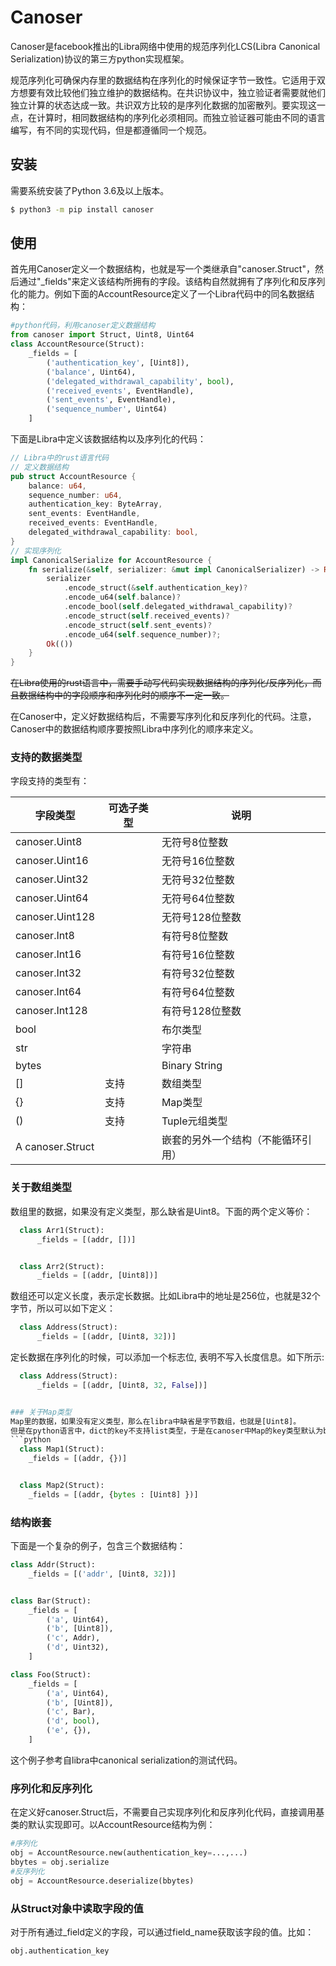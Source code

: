 # Canoser


Canoser是facebook推出的Libra网络中使用的规范序列化LCS(Libra Canonical Serialization)协议的第三方python实现框架。

规范序列化可确保内存里的数据结构在序列化的时候保证字节一致性。它适用于双方想要有效比较他们独立维护的数据结构。在共识协议中，独立验证者需要就他们独立计算的状态达成一致。共识双方比较的是序列化数据的加密散列。要实现这一点，在计算时，相同数据结构的序列化必须相同。而独立验证器可能由不同的语言编写，有不同的实现代码，但是都遵循同一个规范。


## 安装

需要系统安装了Python 3.6及以上版本。

```sh
$ python3 -m pip install canoser
```

## 使用

首先用Canoser定义一个数据结构，也就是写一个类继承自"canoser.Struct"，然后通过"_fields"来定义该结构所拥有的字段。该结构自然就拥有了序列化和反序列化的能力。例如下面的AccountResource定义了一个Libra代码中的同名数据结构：
```python
#python代码，利用canoser定义数据结构
from canoser import Struct, Uint8, Uint64
class AccountResource(Struct):
    _fields = [
        ('authentication_key', [Uint8]),
        ('balance', Uint64),
        ('delegated_withdrawal_capability', bool),
        ('received_events', EventHandle),
        ('sent_events', EventHandle),
        ('sequence_number', Uint64)
    ]
```

下面是Libra中定义该数据结构以及序列化的代码：
```rust
// Libra中的rust语言代码
// 定义数据结构
pub struct AccountResource {
    balance: u64,
    sequence_number: u64,
    authentication_key: ByteArray,
    sent_events: EventHandle,
    received_events: EventHandle,
    delegated_withdrawal_capability: bool,
}
// 实现序列化
impl CanonicalSerialize for AccountResource {
    fn serialize(&self, serializer: &mut impl CanonicalSerializer) -> Result<()> {
        serializer
            .encode_struct(&self.authentication_key)?
            .encode_u64(self.balance)?
            .encode_bool(self.delegated_withdrawal_capability)?
            .encode_struct(self.received_events)?
            .encode_struct(self.sent_events)?
            .encode_u64(self.sequence_number)?;
        Ok(())
    }
}
```
~~在Libra使用的rust语言中，需要手动写代码实现数据结构的序列化/反序列化，而且数据结构中的字段顺序和序列化时的顺序不一定一致。~~

在Canoser中，定义好数据结构后，不需要写序列化和反序列化的代码。注意，Canoser中的数据结构顺序要按照Libra中序列化的顺序来定义。

### 支持的数据类型

字段支持的类型有：

| 字段类型 | 可选子类型 | 说明 |
| ------ | ------ | ------ |
| canoser.Uint8 |  | 无符号8位整数 |
| canoser.Uint16 |  | 无符号16位整数 |
| canoser.Uint32 |  | 无符号32位整数 |
| canoser.Uint64 |  | 无符号64位整数 |
| canoser.Uint128 |  | 无符号128位整数 |
| canoser.Int8 |  | 有符号8位整数 |
| canoser.Int16 |  | 有符号16位整数 |
| canoser.Int32 |  | 有符号32位整数 |
| canoser.Int64 |  | 有符号64位整数 |
| canoser.Int128 |  | 有符号128位整数 |
| bool |  | 布尔类型 |
| str |  | 字符串 |
| bytes |  | Binary String |
| [] | 支持 | 数组类型 |
| {} | 支持 |  Map类型 |
| () | 支持 |  Tuple元组类型 |
| A canoser.Struct |  | 嵌套的另外一个结构（不能循环引用） |

### 关于数组类型
数组里的数据，如果没有定义类型，那么缺省是Uint8。下面的两个定义等价：
```python
  class Arr1(Struct):
      _fields = [(addr, [])]


  class Arr2(Struct):
      _fields = [(addr, [Uint8])]

```
数组还可以定义长度，表示定长数据。比如Libra中的地址是256位，也就是32个字节，所以可以如下定义：
```python
  class Address(Struct):
      _fields = [(addr, [Uint8, 32])]
```
定长数据在序列化的时候，可以添加一个标志位, 表明不写入长度信息。如下所示:

```python
  class Address(Struct):
      _fields = [(addr, [Uint8, 32, False])]


### 关于Map类型
Map里的数据，如果没有定义类型，那么在libra中缺省是字节数组，也就是[Uint8]。
但是在python语言中，dict的key不支持list类型，于是在canoser中Map的key类型默认为bytes，value的类型是[Uint8]。下面的两个定义等价：
```python
  class Map1(Struct):
    _fields = [(addr, {})]


  class Map2(Struct):
    _fields = [(addr, {bytes : [Uint8] })]

```

### 结构嵌套
下面是一个复杂的例子，包含三个数据结构：
```python
class Addr(Struct):
    _fields = [('addr', [Uint8, 32])]


class Bar(Struct):
    _fields = [
        ('a', Uint64),
        ('b', [Uint8]),
        ('c', Addr),
        ('d', Uint32),
    ]

class Foo(Struct):
    _fields = [
        ('a', Uint64),
        ('b', [Uint8]),
        ('c', Bar),
        ('d', bool),
        ('e', {}),
    ]
```
这个例子参考自libra中canonical serialization的测试代码。

### 序列化和反序列化
在定义好canoser.Struct后，不需要自己实现序列化和反序列化代码，直接调用基类的默认实现即可。以AccountResource结构为例：
```python
#序列化
obj = AccountResource.new(authentication_key=...,...)
bbytes = obj.serialize
#反序列化
obj = AccountResource.deserialize(bbytes)
```
### 从Struct对象中读取字段的值
对于所有通过_field定义的字段，可以通过field_name获取该字段的值。比如：

```python
obj.authentication_key
```


